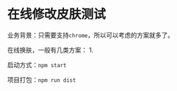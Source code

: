 # 在线修改皮肤测试

业务背景：只需要支持`chrome`，所以可以考虑的方案就多了。

在线换肤，一般有几类方案：
1. 

启动方式：`npm start`

项目打包：`npm run dist`


